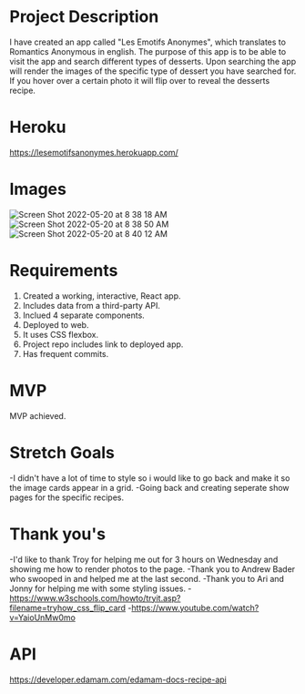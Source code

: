 # Project Description
I have created an app called "Les Emotifs Anonymes", which translates to Romantics Anonymous in english. The purpose of this app is to be able to visit the app and search different types of desserts. Upon searching the app will render the images of the specific type of dessert you have searched for. If you hover over a certain photo it will flip over to reveal the desserts recipe.

# Heroku
https://lesemotifsanonymes.herokuapp.com/

# Images
![Screen Shot 2022-05-20 at 8 38 18 AM](https://user-images.githubusercontent.com/101207297/169540275-addddee7-0f20-4e02-bab0-ea87fa4d552b.png)
![Screen Shot 2022-05-20 at 8 38 50 AM](https://user-images.githubusercontent.com/101207297/169540290-d8a11b7f-f6c6-479a-b3e7-bb258308eb67.png)
![Screen Shot 2022-05-20 at 8 40 12 AM](https://user-images.githubusercontent.com/101207297/169540508-6dcc541c-c8cb-4d88-b77e-7ad7f283b222.png)



# Requirements
1. Created a working, interactive, React app.
2. Includes data from a third-party API.
3. Inclued 4 separate components.
4. Deployed to web.
5. It uses CSS flexbox.
6. Project repo includes link to deployed app.
7. Has frequent commits.

# MVP
MVP achieved.

# Stretch Goals
-I didn't have a lot of time to style so i would like to go back and make it so the image cards appear in a grid.
-Going back and creating seperate show pages for the specific recipes.


# Thank you's
-I'd like to thank Troy for helping me out for 3 hours on Wednesday and showing me how to render photos to the page.
-Thank you to Andrew Bader who swooped in and helped me at the last second.
-Thank you to Ari and Jonny for helping me with some styling issues.
-https://www.w3schools.com/howto/tryit.asp?filename=tryhow_css_flip_card
-https://www.youtube.com/watch?v=YaioUnMw0mo

# API
https://developer.edamam.com/edamam-docs-recipe-api
